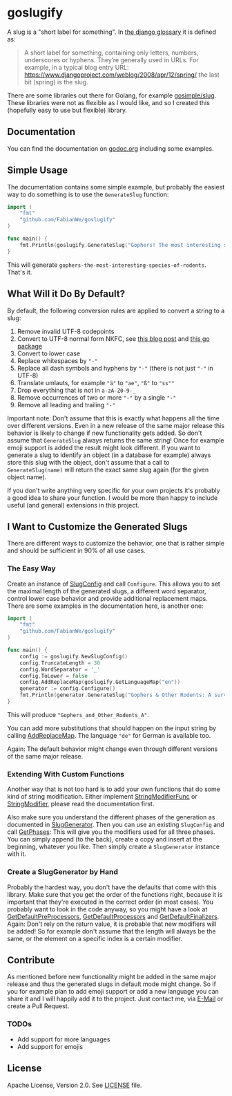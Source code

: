 # goslugify

A slug is a "short label for something". In [the django glossary](https://docs.djangoproject.com/en/3.0/glossary/) it is defined as:

> A short label for something, containing only letters, numbers, underscores or hyphens. They’re generally used in URLs. For example, in a typical blog entry URL:
> https://www.djangoproject.com/weblog/2008/apr/12/spring/
> the last bit (spring) is the slug.

There are some libraries out there for Golang, for example [gosimple/slug](https://github.com/gosimple/slug).
These libraries were not as flexible as I would like, and so I created this (hopefully easy to use but flexible) library.

## Documentation
You can find the documentation on [godoc.org](https://godoc.org/github.com/FabianWe/goslugify) including some examples.

## Simple Usage
The documentation contains some simple example, but probably the easiest way to do something is to use the `GenerateSlug` function:

```go
import (
    "fmt"
    "github.com/FabianWe/goslugify"
)

func main() {
    fmt.Println(goslugify.GenerateSlug("Gophers! The most interesting species of rodents"))
}
```

This will generate `gophers-the-most-interesting-species-of-rodents`.
That's it.

## What Will it Do By Default?
By default, the following conversion rules are applied to convert a string to a slug:
1. Remove invalid UTF-8 codepoints
2. Convert to UTF-8 normal form NKFC, see [this blog post](https://blog.golang.org/normalization) and [this go package](https://godoc.org/golang.org/x/text/unicode/norm)
3. Convert to lower case
4. Replace whitespaces by `"-"`
5. Replace all dash symbols and hyphens by `"-"` (there is not just `"-"` in UTF-8)
6. Translate umlauts, for example `"ä"` to `"ae"`, `"ß"` to `"ss""`
7. Drop everything that is not in `a-zA-Z0-9-_`
8. Remove occurrences of two or more `"-"` by a single `"-"`
9. Remove all leading and trailing `"-"`

Important note: Don't assume that this is exactly what happens all the time over different versions.
Even in a new release of the same major release this behavior is likely to change if new functionality gets added.
So don't assume that `GenerateSlug` always returns the same string! Once for example emoji support is added the result
might look different.
If you want to generate a slug to identify an object (in a database for example) always store this slug with the object,
don't assume that a call to `GenerateSlug(name)` will return the exact same slug again (for the given object name).

If you don't write anything very specific for your own projects it's probably a good idea to share your function.
I would be more than happy to include useful (and general) extensions in this project.

## I Want to Customize the Generated Slugs
There are different ways to customize the behavior, one that is rather simple and should
be sufficient in 90% of all use cases.

### The Easy Way
Create an instance of [SlugConfig](https://godoc.org/github.com/FabianWe/goslugify#SlugConfig) and call
`Configure`.
This allows you to set the maximal length of the generated slugs, a different word separator,
control lower case behavior and provide additional replacement maps.
There are some examples in the documentation here, is another one:

```go
import (
    "fmt"
    "github.com/FabianWe/goslugify"
)

func main() {
    config := goslugify.NewSlugConfig()
    config.TruncateLength = 30
    config.WordSeparator = '_'
    config.ToLower = false
    config.AddReplaceMap(goslugify.GetLanguageMap("en"))
    generator := config.Configure()
    fmt.Println(generator.GenerateSlug("Gophers & Other Rodents: A survey"))
}
```

This will produce `"Gophers_and_Other_Rodents_A"`.

You can add more substitutions that should happen on the input string by calling [AddReplaceMap](https://godoc.org/github.com/FabianWe/goslugify#SlugConfig.AddReplaceMap).
The language `"de"` for German is available too.

Again: The default behavior might change even through different versions of the same major release.

### Extending With Custom Functions
Another way that is not too hard is to add your own functions that do some kind of string modification.
Either implement [StringModifierFunc](https://godoc.org/github.com/FabianWe/goslugify#StringModifierFunc)
or [StringModifier](https://godoc.org/github.com/FabianWe/goslugify#StringModifier), please read the documentation first.

Also make sure you understand the different phases of the generation as documented in [SlugGenerator](https://godoc.org/github.com/FabianWe/goslugify#SlugGenerator).
Then you can use an existing `SlugConfig` and call [GetPhases](https://godoc.org/github.com/FabianWe/goslugify#SlugConfig.GetPhases):
This will give you the modifiers used for all three phases. You can simply append (to the back), create a copy and
insert at the beginning, whatever you like.
Then simply create a `SlugGenerator` instance with it.

### Create a SlugGenerator by Hand
Probably the hardest way, you don't have the defaults that come with this library.
Make sure that you get the order of the functions right, because it is important that they're executed in the correct order (in most cases).
You probably want to look in the code anyway, so you might have a look at [GetDefaultPreProcessors](https://godoc.org/github.com/FabianWe/goslugify#GetDefaultPreProcessors),
[GetDefaultProcessors](https://godoc.org/github.com/FabianWe/goslugify#GetDefaultProcessors) and
[GetDefaultFinalizers](https://godoc.org/github.com/FabianWe/goslugify#GetDefaultFinalizers).
Again: Don't rely on the return value, it is probable that new modifiers will be added! So for example don't assume that the length will always be the same, or the element
on a specific index is a certain modifier.

## Contribute
As mentioned before new functionality might be added in the same major release and thus the generated slugs in default mode might change.
So if you for example plan to add emoji support or add a new language you can share it and I will happily add it to the project.
Just contact me, via [E-Mail](mailto:fabianwen@posteo.eu) or create a Pull Request.

### TODOs
* Add support for more languages
* Add support for emojis

## License
Apache License, Version 2.0. See [LICENSE](LICENSE) file.
